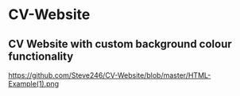 # CV-Website
## CV Website with custom background colour functionality
https://github.com/Steve246/CV-Website/blob/master/HTML-Example(1).png
